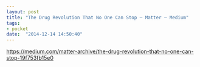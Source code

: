```yaml
---
layout: post
title: "The Drug Revolution That No One Can Stop – Matter – Medium"
tags:
- pocket
date:  "2014-12-14 14:50:40"
---
```


https://medium.com/matter-archive/the-drug-revolution-that-no-one-can-stop-19f753fb15e0

